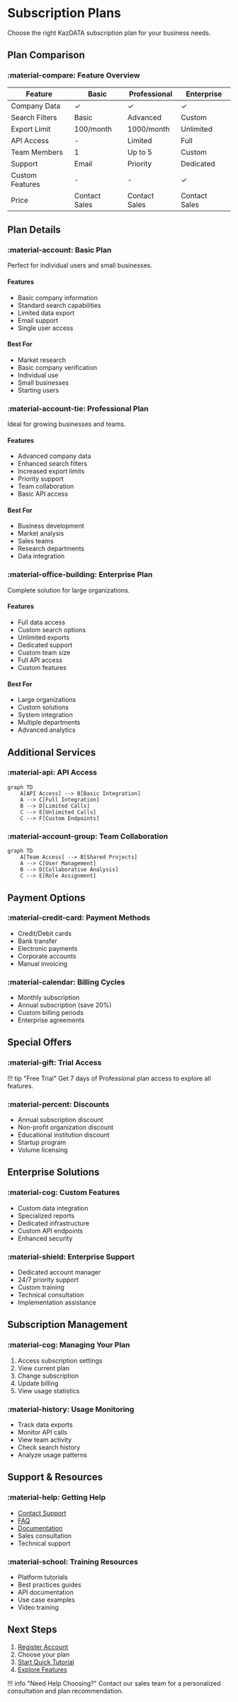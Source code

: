 # Subscription Plans

Choose the right KazDATA subscription plan for your business needs.

## Plan Comparison

### :material-compare: Feature Overview

| Feature | Basic | Professional | Enterprise |
|---------|-------|--------------|------------|
| Company Data | ✓ | ✓ | ✓ |
| Search Filters | Basic | Advanced | Custom |
| Export Limit | 100/month | 1000/month | Unlimited |
| API Access | - | Limited | Full |
| Team Members | 1 | Up to 5 | Custom |
| Support | Email | Priority | Dedicated |
| Custom Features | - | - | ✓ |
| Price | Contact Sales | Contact Sales | Contact Sales |

## Plan Details

### :material-account: Basic Plan

Perfect for individual users and small businesses.

#### Features
- Basic company information
- Standard search capabilities
- Limited data export
- Email support
- Single user access

#### Best For
- Market research
- Basic company verification
- Individual use
- Small businesses
- Starting users

### :material-account-tie: Professional Plan

Ideal for growing businesses and teams.

#### Features
- Advanced company data
- Enhanced search filters
- Increased export limits
- Priority support
- Team collaboration
- Basic API access

#### Best For
- Business development
- Market analysis
- Sales teams
- Research departments
- Data integration

### :material-office-building: Enterprise Plan

Complete solution for large organizations.

#### Features
- Full data access
- Custom search options
- Unlimited exports
- Dedicated support
- Custom team size
- Full API access
- Custom features

#### Best For
- Large organizations
- Custom solutions
- System integration
- Multiple departments
- Advanced analytics

## Additional Services

### :material-api: API Access

```mermaid
graph TD
    A[API Access] --> B[Basic Integration]
    A --> C[Full Integration]
    B --> D[Limited Calls]
    C --> E[Unlimited Calls]
    C --> F[Custom Endpoints]
```

### :material-account-group: Team Collaboration

```mermaid
graph TD
    A[Team Access] --> B[Shared Projects]
    A --> C[User Management]
    B --> D[Collaborative Analysis]
    C --> E[Role Assignment]
```

## Payment Options

### :material-credit-card: Payment Methods

- Credit/Debit cards
- Bank transfer
- Electronic payments
- Corporate accounts
- Manual invoicing

### :material-calendar: Billing Cycles

- Monthly subscription
- Annual subscription (save 20%)
- Custom billing periods
- Enterprise agreements

## Special Offers

### :material-gift: Trial Access

!!! tip "Free Trial"
    Get 7 days of Professional plan access to explore all features.

### :material-percent: Discounts

- Annual subscription discount
- Non-profit organization discount
- Educational institution discount
- Startup program
- Volume licensing

## Enterprise Solutions

### :material-cog: Custom Features

- Custom data integration
- Specialized reports
- Dedicated infrastructure
- Custom API endpoints
- Enhanced security

### :material-shield: Enterprise Support

- Dedicated account manager
- 24/7 priority support
- Custom training
- Technical consultation
- Implementation assistance

## Subscription Management

### :material-cog: Managing Your Plan

1. Access subscription settings
2. View current plan
3. Change subscription
4. Update billing
5. View usage statistics

### :material-history: Usage Monitoring

- Track data exports
- Monitor API calls
- View team activity
- Check search history
- Analyze usage patterns

## Support & Resources

### :material-help: Getting Help

- [Contact Support](../support/contact.md)
- [FAQ](faq.md)
- [Documentation](../index.md)
- Sales consultation
- Technical support

### :material-school: Training Resources

- Platform tutorials
- Best practices guides
- API documentation
- Use case examples
- Video training

## Next Steps

1. [Register Account](registration.md)
2. Choose your plan
3. [Start Quick Tutorial](quick-start.md)
4. [Explore Features](platform-overview.md)

!!! info "Need Help Choosing?"
    Contact our sales team for a personalized consultation and plan recommendation.

